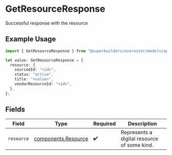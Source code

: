 # GetResourceResponse

Successful response with the resource

## Example Usage

```typescript
import { GetResourceResponse } from "@superbuilders/oneroster/models/operations";

let value: GetResourceResponse = {
  resource: {
    sourcedId: "<id>",
    status: "active",
    title: "<value>",
    vendorResourceId: "<id>",
  },
};
```

## Fields

| Field                                                      | Type                                                       | Required                                                   | Description                                                |
| ---------------------------------------------------------- | ---------------------------------------------------------- | ---------------------------------------------------------- | ---------------------------------------------------------- |
| `resource`                                                 | [components.Resource](../../models/components/resource.md) | :heavy_check_mark:                                         | Represents a digital resource of some kind.                |